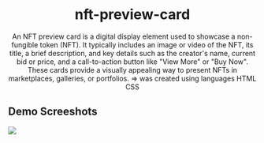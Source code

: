 <h1 align="center">nft-preview-card</h1>
<p align="center">An NFT preview card is a digital display element used to showcase a non-fungible token (NFT). It typically includes an image or video of the NFT, its title, a brief description, and key details such as the creator's name, current bid or price, and a call-to-action button like "View More" or "Buy Now". These cards provide a visually appealing way to present NFTs in marketplaces, galleries, or portfolios. => was created using languages HTML CSS</p>

<h2>Demo Screeshots</h2>
<img src="https://github.com/the-artist-web/nft-preview-card/assets/162612001/f5d9c980-1e32-4e1c-8e67-4b14a449fced">
